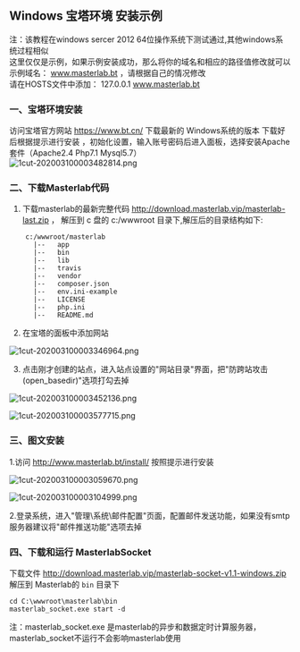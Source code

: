 
## Windows 宝塔环境 安装示例

  注：该教程在windows sercer 2012  64位操作系统下测试通过,其他windows系统过程相似   
  这里仅仅是示例，如果示例安装成功，那么将你的域名和相应的路径值修改就可以  
  示例域名： www.masterlab.bt  ，请根据自己的情况修改  
  请在HOSTS文件中添加： 127.0.0.1 www.masterlab.bt   
  
### 一、宝塔环境安装

访问宝塔官方网站 https://www.bt.cn/ 下载最新的 Windows系统的版本 
下载好后根据提示进行安装 ，初始化设置，输入账号密码后进入面板，选择安装Apache套件（Apache2.4 Php7.1 Mysql5.7）      
  ![1cut-202003100003482814.png](http://pm.masterlab.vip/attachment/image/20200310/1cut-202003100003482814.png "选择Apache套件")


### 二、下载Masterlab代码

1. 下载masterlab的最新完整代码  http://download.masterlab.vip/masterlab-last.zip ，
 解压到 c 盘的 c:/wwwroot 目录下,解压后的目录结构如下:
```
    c:/wwwroot/masterlab            
      |--   app   
      |--   bin    
      |--   lib    
      |--   travis
      |--   vendor
      |--   composer.json
      |--   env.ini-example       
      |--   LICENSE
      |--   php.ini    
      |--   README.md
```

2. 在宝塔的面板中添加网站

![1cut-202003100003346964.png](http://pm.masterlab.vip/attachment/image/20200310/1cut-202003100003346964.png "添加网站")

3. 点击刚才创建的站点，进入站点设置的"网站目录"界面，把"防跨站攻击(open_basedir)"选项打勾去掉  

![1cut-202003100003452136.png](http://pm.masterlab.vip/attachment/image/20200310/1cut-202003100003452136.png "点击刚才的站点")

![1cut-202003100003577715.png](http://pm.masterlab.vip/attachment/image/20200310/1cut-202003100003577715.png "打勾去掉")  

 

### 三、图文安装  

1.访问 http://www.masterlab.bt/install/ 按照提示进行安装  

![1cut-202003100003059670.png](http://pm.masterlab.vip/attachment/image/20200310/1cut-202003100003059670.png "安装过程")

![1cut-202003100003104999.png](http://pm.masterlab.vip/attachment/image/20200310/1cut-202003100003104999.png "安装结束")
 
2.登录系统，进入"管理\系统\邮件配置"页面，配置邮件发送功能，如果没有smtp服务器建议将"邮件推送功能"选项去掉  


### 四、下载和运行 MasterlabSocket  

下载文件 http://download.masterlab.vip/masterlab-socket-v1.1-windows.zip 解压到 Masterlab的 `bin` 目录下 

 ```text
 cd C:\wwwroot\masterlab\bin
 masterlab_socket.exe start -d
```

   
 注：masterlab_socket.exe 是masterlab的异步和数据定时计算服务器， masterlab_socket不运行不会影响masterlab使用


 
 
